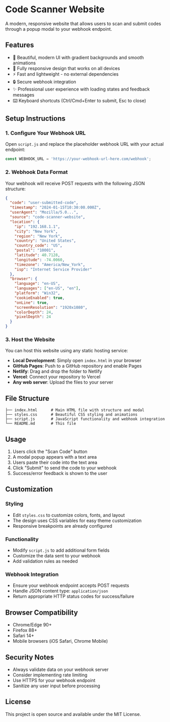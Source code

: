 # Code Scanner Website

A modern, responsive website that allows users to scan and submit codes through a popup modal to your webhook endpoint.

## Features

- 🎨 Beautiful, modern UI with gradient backgrounds and smooth animations
- 📱 Fully responsive design that works on all devices
- ⚡ Fast and lightweight - no external dependencies
- 🔒 Secure webhook integration
- ✨ Professional user experience with loading states and feedback messages
- ⌨️ Keyboard shortcuts (Ctrl/Cmd+Enter to submit, Esc to close)

## Setup Instructions

### 1. Configure Your Webhook URL

Open `script.js` and replace the placeholder webhook URL with your actual endpoint:

```javascript
const WEBHOOK_URL = 'https://your-webhook-url-here.com/webhook';
```

### 2. Webhook Data Format

Your webhook will receive POST requests with the following JSON structure:

```json
{
  "code": "user-submitted-code",
  "timestamp": "2024-01-15T10:30:00.000Z",
  "userAgent": "Mozilla/5.0...",
  "source": "code-scanner-website",
  "location": {
    "ip": "192.168.1.1",
    "city": "New York",
    "region": "New York",
    "country": "United States",
    "country_code": "US",
    "postal": "10001",
    "latitude": 40.7128,
    "longitude": -74.0060,
    "timezone": "America/New_York",
    "isp": "Internet Service Provider"
  },
  "browser": {
    "language": "en-US",
    "languages": ["en-US", "en"],
    "platform": "Win32",
    "cookieEnabled": true,
    "onLine": true,
    "screenResolution": "1920x1080",
    "colorDepth": 24,
    "pixelDepth": 24
  }
}
```

### 3. Host the Website

You can host this website using any static hosting service:

- **Local Development**: Simply open `index.html` in your browser
- **GitHub Pages**: Push to a GitHub repository and enable Pages
- **Netlify**: Drag and drop the folder to Netlify
- **Vercel**: Connect your repository to Vercel
- **Any web server**: Upload the files to your server

## File Structure

```
├── index.html      # Main HTML file with structure and modal
├── styles.css      # Beautiful CSS styling and animations
├── script.js       # JavaScript functionality and webhook integration
└── README.md       # This file
```

## Usage

1. Users click the "Scan Code" button
2. A modal popup appears with a text area
3. Users paste their code into the text area
4. Click "Submit" to send the code to your webhook
5. Success/error feedback is shown to the user

## Customization

### Styling
- Edit `styles.css` to customize colors, fonts, and layout
- The design uses CSS variables for easy theme customization
- Responsive breakpoints are already configured

### Functionality
- Modify `script.js` to add additional form fields
- Customize the data sent to your webhook
- Add validation rules as needed

### Webhook Integration
- Ensure your webhook endpoint accepts POST requests
- Handle JSON content type: `application/json`
- Return appropriate HTTP status codes for success/failure

## Browser Compatibility

- Chrome/Edge 90+
- Firefox 88+
- Safari 14+
- Mobile browsers (iOS Safari, Chrome Mobile)

## Security Notes

- Always validate data on your webhook server
- Consider implementing rate limiting
- Use HTTPS for your webhook endpoint
- Sanitize any user input before processing

## License

This project is open source and available under the MIT License.